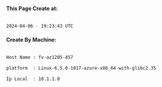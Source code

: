 
   
#### This Page Create at:

```bash

2024-04-06 - 19:23:43 UTC

```

#### Create By Machine:

```bash

Host Name : fv-az1205-457

platform  : Linux-6.5.0-1017-azure-x86_64-with-glibc2.35

Ip Local  : 10.1.1.0

```

